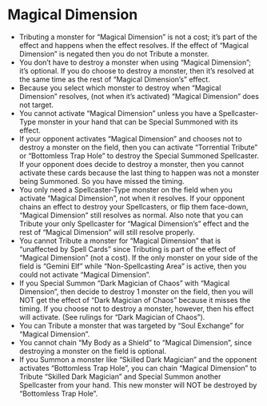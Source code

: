 # Magical Dimension

*   Tributing a monster for “Magical Dimension” is not a cost; it’s part of the effect and happens when the effect resolves. If the effect of “Magical Dimension” is negated then you do not Tribute a monster.
*   You don’t have to destroy a monster when using “Magical Dimension”; it’s optional. If you do choose to destroy a monster, then it’s resolved at the same time as the rest of “Magical Dimension’s” effect.
*   Because you select which monster to destroy when “Magical Dimension” resolves, (not when it’s activated) “Magical Dimension” does not target.
*   You cannot activate “Magical Dimension” unless you have a Spellcaster-Type monster in your hand that can be Special Summoned with its effect.
*   If your opponent activates “Magical Dimension” and chooses not to destroy a monster on the field, then you can activate “Torrential Tribute” or “Bottomless Trap Hole” to destroy the Special Summoned Spellcaster. If your opponent does decide to destroy a monster, then you cannot activate these cards because the last thing to happen was not a monster being Summoned. So you have missed the timing.
*   You only need a Spellcaster-Type monster on the field when you activate “Magical Dimension”, not when it resolves. If your opponent chains an effect to destroy your Spellcasters, or flip them face-down, “Magical Dimension” still resolves as normal. Also note that you can Tribute your only Spellcaster for “Magical Dimension’s” effect and the rest of “Magical Dimension” will still resolve properly.
*   You cannot Tribute a monster for “Magical Dimension” that is “unaffected by Spell Cards” since Tributing is part of the effect of “Magical Dimension” (not a cost). If the only monster on your side of the field is “Gemini Elf” while “Non-Spellcasting Area” is active, then you could not activate “Magical Dimension”.
*   If you Special Summon “Dark Magician of Chaos” with “Magical Dimension”, then decide to destroy 1 monster on the field, then you will NOT get the effect of “Dark Magician of Chaos” because it misses the timing. If you choose not to destroy a monster, however, then his effect will activate. (See rulings for “Dark Magician of Chaos”).
*   You can Tribute a monster that was targeted by “Soul Exchange” for “Magical Dimension”.
*   You cannot chain “My Body as a Shield” to “Magical Dimension”, since destroying a monster on the field is optional.
*   If you Summon a monster like “Skilled Dark Magician” and the opponent activates “Bottomless Trap Hole”, you can chain “Magical Dimension” to Tribute “Skilled Dark Magician” and Special Summon another Spellcaster from your hand. This new monster will NOT be destroyed by “Bottomless Trap Hole”.

